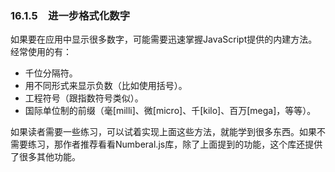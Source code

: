 ### 16.1.5　进一步格式化数字

如果要在应用中显示很多数字，可能需要迅速掌握JavaScript提供的内建方法。经常使用的有：

+ 千位分隔符。
+ 用不同形式来显示负数（比如使用括号）。
+ 工程符号（跟指数符号类似）。
+ 国际单位制的前缀（毫[milli]、微[micro]、千[kilo]、百万[mega]，等等）。

如果读者需要一些练习，可以试着实现上面这些方法，就能学到很多东西。如果不需要练习，那作者推荐看看Numberal.js库，除了上面提到的功能，这个库还提供了很多其他功能。

